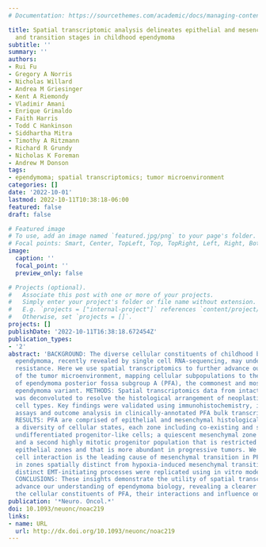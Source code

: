 ```yaml
---
# Documentation: https://sourcethemes.com/academic/docs/managing-content/

title: Spatial transcriptomic analysis delineates epithelial and mesenchymal subpopulations
  and transition stages in childhood ependymoma
subtitle: ''
summary: ''
authors:
- Rui Fu
- Gregory A Norris
- Nicholas Willard
- Andrea M Griesinger
- Kent A Riemondy
- Vladimir Amani
- Enrique Grimaldo
- Faith Harris
- Todd C Hankinson
- Siddhartha Mitra
- Timothy A Ritzmann
- Richard R Grundy
- Nicholas K Foreman
- Andrew M Donson
tags:
- ependymoma; spatial transcriptomics; tumor microenvironment
categories: []
date: '2022-10-01'
lastmod: 2022-10-11T10:38:18-06:00
featured: false
draft: false

# Featured image
# To use, add an image named `featured.jpg/png` to your page's folder.
# Focal points: Smart, Center, TopLeft, Top, TopRight, Left, Right, BottomLeft, Bottom, BottomRight.
image:
  caption: ''
  focal_point: ''
  preview_only: false

# Projects (optional).
#   Associate this post with one or more of your projects.
#   Simply enter your project's folder or file name without extension.
#   E.g. `projects = ["internal-project"]` references `content/project/deep-learning/index.md`.
#   Otherwise, set `projects = []`.
projects: []
publishDate: '2022-10-11T16:38:18.672454Z'
publication_types:
- '2'
abstract: 'BACKGROUND: The diverse cellular constituents of childhood brain tumor
  ependymoma, recently revealed by single cell RNA-sequencing, may underly therapeutic
  resistance. Here we use spatial transcriptomics to further advance our understanding
  of the tumor microenvironment, mapping cellular subpopulations to the tumor architecture
  of ependymoma posterior fossa subgroup A (PFA), the commonest and most deadly childhood
  ependymoma variant. METHODS: Spatial transcriptomics data from intact PFA sections
  was deconvoluted to resolve the histological arrangement of neoplastic and non-neoplastic
  cell types. Key findings were validated using immunohistochemistry, in vitro functional
  assays and outcome analysis in clinically-annotated PFA bulk transcriptomic data.
  RESULTS: PFA are comprised of epithelial and mesenchymal histological zones containing
  a diversity of cellular states, each zone including co-existing and spatially distinct
  undifferentiated progenitor-like cells; a quiescent mesenchymal zone population,
  and a second highly mitotic progenitor population that is restricted to hypercellular
  epithelial zones and that is more abundant in progressive tumors. We show that myeloid
  cell interaction is the leading cause of mesenchymal transition in PFA, occurring
  in zones spatially distinct from hypoxia-induced mesenchymal transition, and these
  distinct EMT-initiating processes were replicated using in vitro models of PFA.
  CONCLUSIONS: These insights demonstrate the utility of spatial transcriptomics to
  advance our understanding of ependymoma biology, revealing a clearer picture of
  the cellular constituents of PFA, their interactions and influence on tumor progression.'
publication: '*Neuro. Oncol.*'
doi: 10.1093/neuonc/noac219
links:
- name: URL
  url: http://dx.doi.org/10.1093/neuonc/noac219
---
```


